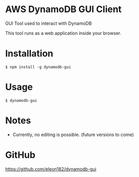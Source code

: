 # AWS DynamoDB GUI Client
GUI Tool used to interact with DynamoDB

This tool runs as a web application inside your browser.

# Installation
```
$ npm install -g dynamodb-gui
```

# Usage
```
$ dynamodb-gui
```

# Notes
- Currently, no editing is possible. (future versions to come)

# GitHub
https://github.com/eleon182/dynamodb-gui

